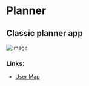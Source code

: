 # Planner
## Classic planner app
![image](https://github.com/Maksymkek/planner/assets/94917707/c7023d1b-ab9a-4657-83d3-8893486b41a5)

### Links:  
*  [User Map](https://miro.com/app/board/uXjVMl2s8aU=/?share_link_id=780188013032)
